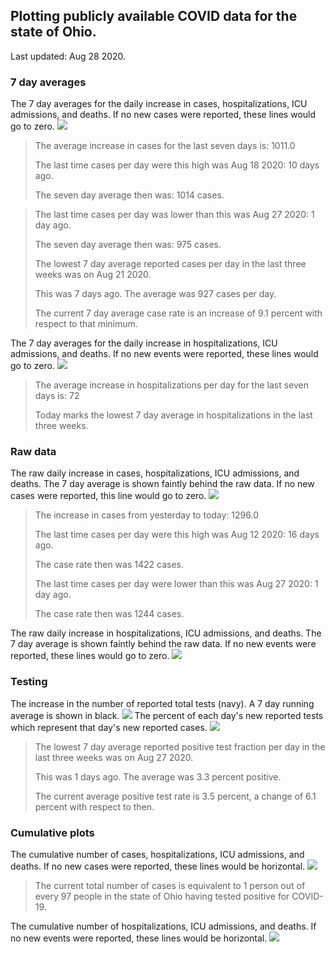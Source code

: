 ## Plotting publicly available COVID data for the state of Ohio. 

Last updated: Aug 28 2020. 

### 7 day averages
The 7 day averages for the daily increase in cases, hospitalizations, ICU admissions, and deaths. If no new cases were reported, these lines would go to zero.
![](7dayaverage_cases.png)

>The average increase in cases for the last seven days is: 1011.0
>
>The last time cases per day were this high was Aug 18 2020: 10 days ago.
>
>The seven day average then was: 1014 cases.

>
>The last time cases per day was lower than this was Aug 27 2020: 1 day ago.
>
>The seven day average then was: 975 cases.
>
>The lowest 7 day average reported cases per day in the last three weeks was on Aug 21 2020.
>
>This was 7 days ago. The average was 927 cases per day.
>
>The current 7 day average case rate is an increase of 9.1 percent with respect to that minimum.

The 7 day averages for the daily increase in hospitalizations, ICU admissions, and deaths. If no new events were reported, these lines would go to zero.
![](7dayaverage_hospital.png)

>The average increase in hospitalizations per day for the last seven days is: 72
>
>Today marks the lowest 7 day average in hospitalizations in the last three weeks.

### Raw data
The raw daily increase in cases, hospitalizations, ICU admissions, and deaths. The 7 day average is shown faintly behind the raw data. If no new cases were reported, this line would go to zero.
![](DailyCases.png)

>The increase in cases from yesterday to today: 1296.0 
>
>The last time cases per day were this high was Aug 12 2020: 16 days ago. 
>
>The case rate then was 1422 cases.
>
>The last time cases per day were lower than this was Aug 27 2020: 1 day ago. 
>
>The case rate then was 1244 cases.

The raw daily increase in hospitalizations, ICU admissions, and deaths. The 7 day average is shown faintly behind the raw data. If no new events were reported, these lines would go to zero.
![](DailyHospitalizations.png)

### Testing

The increase in the number of reported total tests (navy). A 7 day running average is shown in black.
![](DailyTests.png)
The percent of each day's new reported tests which represent that day's new reported cases.
![](percentpositive_tests.png)

>The lowest 7 day average reported positive test fraction per day in the last three weeks was on Aug 27 2020.
>
>This was 1 days ago. The average was 3.3 percent positive. 
>
>The current average positive test rate is 3.5 percent, a change of 6.1 percent with respect to then. 

### Cumulative plots
The cumulative number of cases, hospitalizations, ICU admissions, and deaths. If no new cases were reported, these lines would be horizontal.
![](Cases.png)

>The current total number of cases is equivalent to 1 person out of every 97 people in the state of Ohio having tested positive for COVID-19.

The cumulative number of hospitalizations, ICU admissions, and deaths. If no new events were reported, these lines would be horizontal.
![](Hospitalizations.png)
